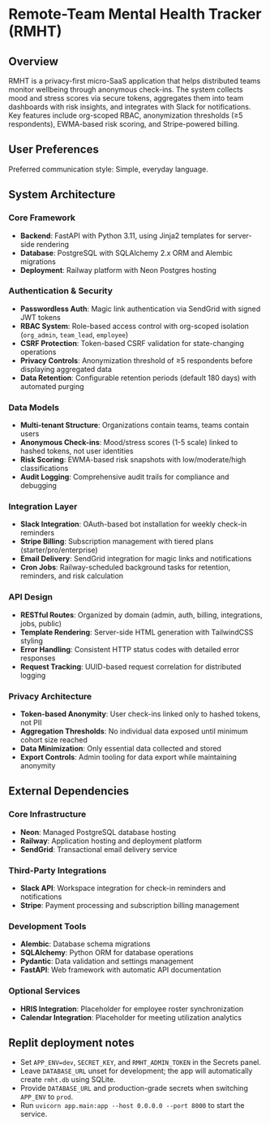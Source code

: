 # Remote-Team Mental Health Tracker (RMHT)

## Overview

RMHT is a privacy-first micro-SaaS application that helps distributed teams monitor wellbeing through anonymous check-ins. The system collects mood and stress scores via secure tokens, aggregates them into team dashboards with risk insights, and integrates with Slack for notifications. Key features include org-scoped RBAC, anonymization thresholds (≥5 respondents), EWMA-based risk scoring, and Stripe-powered billing.

## User Preferences

Preferred communication style: Simple, everyday language.

## System Architecture

### Core Framework
- **Backend**: FastAPI with Python 3.11, using Jinja2 templates for server-side rendering
- **Database**: PostgreSQL with SQLAlchemy 2.x ORM and Alembic migrations
- **Deployment**: Railway platform with Neon Postgres hosting

### Authentication & Security
- **Passwordless Auth**: Magic link authentication via SendGrid with signed JWT tokens
- **RBAC System**: Role-based access control with org-scoped isolation (`org_admin`, `team_lead`, `employee`)
- **CSRF Protection**: Token-based CSRF validation for state-changing operations
- **Privacy Controls**: Anonymization threshold of ≥5 respondents before displaying aggregated data
- **Data Retention**: Configurable retention periods (default 180 days) with automated purging

### Data Models
- **Multi-tenant Structure**: Organizations contain teams, teams contain users
- **Anonymous Check-ins**: Mood/stress scores (1-5 scale) linked to hashed tokens, not user identities
- **Risk Scoring**: EWMA-based risk snapshots with low/moderate/high classifications
- **Audit Logging**: Comprehensive audit trails for compliance and debugging

### Integration Layer
- **Slack Integration**: OAuth-based bot installation for weekly check-in reminders
- **Stripe Billing**: Subscription management with tiered plans (starter/pro/enterprise)
- **Email Delivery**: SendGrid integration for magic links and notifications
- **Cron Jobs**: Railway-scheduled background tasks for retention, reminders, and risk calculation

### API Design
- **RESTful Routes**: Organized by domain (admin, auth, billing, integrations, jobs, public)
- **Template Rendering**: Server-side HTML generation with TailwindCSS styling
- **Error Handling**: Consistent HTTP status codes with detailed error responses
- **Request Tracking**: UUID-based request correlation for distributed logging

### Privacy Architecture
- **Token-based Anonymity**: User check-ins linked only to hashed tokens, not PII
- **Aggregation Thresholds**: No individual data exposed until minimum cohort size reached
- **Data Minimization**: Only essential data collected and stored
- **Export Controls**: Admin tooling for data export while maintaining anonymity

## External Dependencies

### Core Infrastructure
- **Neon**: Managed PostgreSQL database hosting
- **Railway**: Application hosting and deployment platform
- **SendGrid**: Transactional email delivery service

### Third-Party Integrations
- **Slack API**: Workspace integration for check-in reminders and notifications
- **Stripe**: Payment processing and subscription billing management

### Development Tools
- **Alembic**: Database schema migrations
- **SQLAlchemy**: Python ORM for database operations
- **Pydantic**: Data validation and settings management
- **FastAPI**: Web framework with automatic API documentation

### Optional Services
- **HRIS Integration**: Placeholder for employee roster synchronization
- **Calendar Integration**: Placeholder for meeting utilization analytics

## Replit deployment notes

- Set `APP_ENV=dev`, `SECRET_KEY`, and `RMHT_ADMIN_TOKEN` in the Secrets panel.
- Leave `DATABASE_URL` unset for development; the app will automatically create `rmht.db` using SQLite.
- Provide `DATABASE_URL` and production-grade secrets when switching `APP_ENV` to `prod`.
- Run `uvicorn app.main:app --host 0.0.0.0 --port 8000` to start the service.

